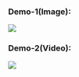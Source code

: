 ### Demo-1(Image):
![](https://media.giphy.com/media/47Is8dxlpEL28stL0V/giphy.gif)


### Demo-2(Video):
![](https://media.giphy.com/media/1dOk2eb3RIBgIlESkL/giphy.gif)
